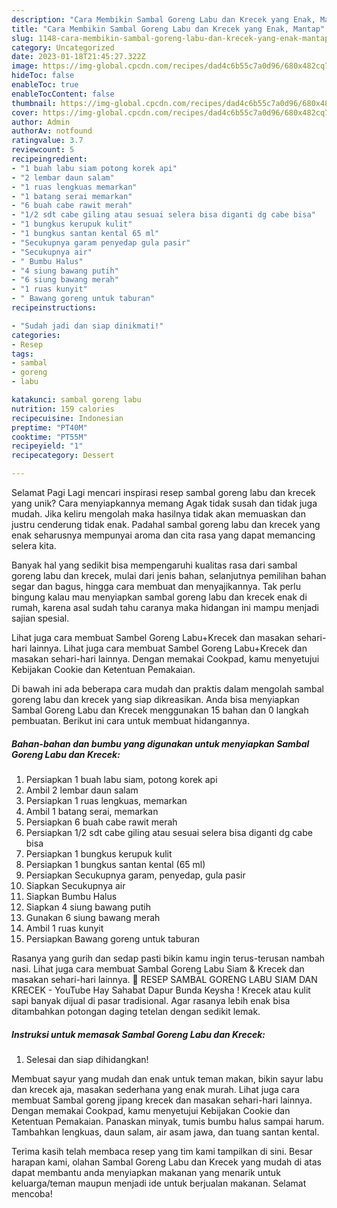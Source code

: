 ```yaml
---
description: "Cara Membikin Sambal Goreng Labu dan Krecek yang Enak, Mantap"
title: "Cara Membikin Sambal Goreng Labu dan Krecek yang Enak, Mantap"
slug: 1148-cara-membikin-sambal-goreng-labu-dan-krecek-yang-enak-mantap
category: Uncategorized
date: 2023-01-18T21:45:27.322Z
image: https://img-global.cpcdn.com/recipes/dad4c6b55c7a0d96/680x482cq70/sambal-goreng-labu-dan-krecek-foto-resep-utama.jpg
hideToc: false
enableToc: true
enableTocContent: false
thumbnail: https://img-global.cpcdn.com/recipes/dad4c6b55c7a0d96/680x482cq70/sambal-goreng-labu-dan-krecek-foto-resep-utama.jpg
cover: https://img-global.cpcdn.com/recipes/dad4c6b55c7a0d96/680x482cq70/sambal-goreng-labu-dan-krecek-foto-resep-utama.jpg
author: Admin
authorAv: notfound
ratingvalue: 3.7
reviewcount: 5
recipeingredient:
- "1 buah labu siam potong korek api"
- "2 lembar daun salam"
- "1 ruas lengkuas memarkan"
- "1 batang serai memarkan"
- "6 buah cabe rawit merah"
- "1/2 sdt cabe giling atau sesuai selera bisa diganti dg cabe bisa"
- "1 bungkus kerupuk kulit"
- "1 bungkus santan kental 65 ml"
- "Secukupnya garam penyedap gula pasir"
- "Secukupnya air"
- " Bumbu Halus"
- "4 siung bawang putih"
- "6 siung bawang merah"
- "1 ruas kunyit"
- " Bawang goreng untuk taburan"
recipeinstructions:

- "Sudah jadi dan siap dinikmati!"
categories:
- Resep
tags:
- sambal
- goreng
- labu

katakunci: sambal goreng labu 
nutrition: 159 calories
recipecuisine: Indonesian
preptime: "PT40M"
cooktime: "PT55M"
recipeyield: "1"
recipecategory: Dessert

---
```



Selamat Pagi Lagi mencari inspirasi resep sambal goreng labu dan krecek yang unik? Cara menyiapkannya memang Agak tidak susah dan tidak juga mudah. Jika keliru mengolah maka hasilnya tidak akan memuaskan dan justru cenderung tidak enak. Padahal sambal goreng labu dan krecek yang enak seharusnya mempunyai aroma dan cita rasa yang dapat memancing selera kita.


Banyak hal yang sedikit bisa mempengaruhi kualitas rasa dari sambal goreng labu dan krecek, mulai dari jenis bahan, selanjutnya pemilihan bahan segar dan bagus, hingga cara membuat dan menyajikannya. Tak perlu bingung kalau mau menyiapkan sambal goreng labu dan krecek enak di rumah, karena asal sudah tahu caranya maka hidangan ini mampu menjadi sajian spesial.

Lihat juga cara membuat Sambel Goreng Labu+Krecek dan masakan sehari-hari lainnya. Lihat juga cara membuat Sambel Goreng Labu+Krecek dan masakan sehari-hari lainnya. Dengan memakai Cookpad, kamu menyetujui Kebijakan Cookie dan Ketentuan Pemakaian.


Di bawah ini ada beberapa cara mudah dan praktis dalam mengolah sambal goreng labu dan krecek yang siap dikreasikan. Anda bisa menyiapkan Sambal Goreng Labu dan Krecek menggunakan 15 bahan dan 0 langkah pembuatan. Berikut ini cara untuk membuat hidangannya.

<!--inarticleads1-->

##### Bahan-bahan dan bumbu yang digunakan untuk menyiapkan Sambal Goreng Labu dan Krecek:

1. Persiapkan 1 buah labu siam, potong korek api
1. Ambil 2 lembar daun salam
1. Persiapkan 1 ruas lengkuas, memarkan
1. Ambil 1 batang serai, memarkan
1. Persiapkan 6 buah cabe rawit merah
1. Persiapkan 1/2 sdt cabe giling atau sesuai selera bisa diganti dg cabe bisa
1. Persiapkan 1 bungkus kerupuk kulit
1. Persiapkan 1 bungkus santan kental (65 ml)
1. Persiapkan Secukupnya garam, penyedap, gula pasir
1. Siapkan Secukupnya air
1. Siapkan  Bumbu Halus
1. Siapkan 4 siung bawang putih
1. Gunakan 6 siung bawang merah
1. Ambil 1 ruas kunyit
1. Persiapkan  Bawang goreng untuk taburan


Rasanya yang gurih dan sedap pasti bikin kamu ingin terus-terusan nambah nasi. Lihat juga cara membuat Sambal Goreng Labu Siam &amp; Krecek dan masakan sehari-hari lainnya. 🔴 RESEP SAMBAL GORENG LABU SIAM DAN KRECEK - YouTube Hay Sahabat Dapur Bunda Keysha ! Krecek atau kulit sapi banyak dijual di pasar tradisional. Agar rasanya lebih enak bisa ditambahkan potongan daging tetelan dengan sedikit lemak. 

<!--inarticleads2-->

##### Instruksi untuk memasak Sambal Goreng Labu dan Krecek:


1. Selesai dan siap dihidangkan!

Membuat sayur yang mudah dan enak untuk teman makan, bikin sayur labu dan krecek aja, masakan sederhana yang enak murah. Lihat juga cara membuat Sambal goreng jipang krecek dan masakan sehari-hari lainnya. Dengan memakai Cookpad, kamu menyetujui Kebijakan Cookie dan Ketentuan Pemakaian. Panaskan minyak, tumis bumbu halus sampai harum. Tambahkan lengkuas, daun salam, air asam jawa, dan tuang santan kental. 

Terima kasih telah membaca resep yang tim kami tampilkan di sini. Besar harapan kami, olahan Sambal Goreng Labu dan Krecek yang mudah di atas dapat membantu anda menyiapkan makanan yang menarik untuk keluarga/teman maupun menjadi ide untuk berjualan makanan. Selamat mencoba!
